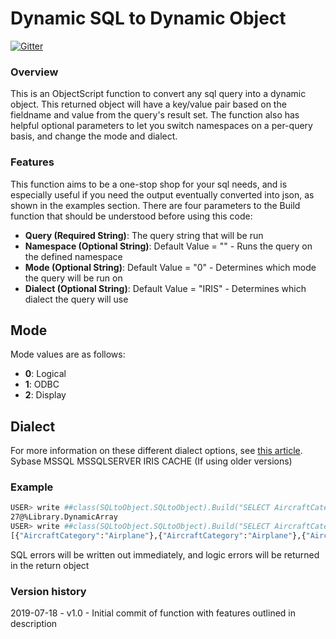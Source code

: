 # Dynamic SQL to Dynamic Object

[![Gitter](https://img.shields.io/badge/Available%20on-Intersystems%20Open%20Exchange-00b2a9.svg)](https://community.intersystems.com)

### Overview

This is an ObjectScript function to convert any sql query into a dynamic object. This returned object will have a key/value pair based on the fieldname and value from the query's result set. The function also has helpful optional parameters to let you switch namespaces on a per-query basis, and change the mode and dialect.

### Features

This function aims to be a one-stop shop for your sql needs, and is especially useful if you need the output eventually converted into json, as shown in the examples section. There are four parameters to the Build function that should be understood before using this code:

* **Query (Required String)**: The query string that will be run
* **Namespace (Optional String)**: Default Value = "" - Runs the query on the defined namespace
* **Mode (Optional String)**: Default Value = "0" - Determines which mode the query will be run on
* **Dialect (Optional String)**: Default Value = "IRIS" - Determines which dialect the query will use

## Mode

Mode values are as follows:
* **0**: Logical
* **1**: ODBC
* **2**: Display

## Dialect

For more information on these different dialect options, see [this article](https://irisdocs.intersystems.com/irislatest/csp/docbook/DocBook.UI.Page.cls?KEY=GSQL_dynsql#GSQL_dynsql_dialect).
Sybase
MSSQL
MSSQLSERVER
IRIS
CACHE (If using older versions)

### Example
```sh
USER> write ##class(SQLtoObject.SQLtoObject).Build("SELECT AircraftCategory FROM Aviation.Aircraft","SAMPLES")
27@%Library.DynamicArray
USER> write ##class(SQLtoObject.SQLtoObject).Build("SELECT AircraftCategory FROM Aviation.Aircraft","SAMPLES").%ToJSON()
[{"AircraftCategory":"Airplane"},{"AircraftCategory":"Airplane"},{"AircraftCategory":"Airplane"}... etc.
```

SQL errors will be written out immediately, and logic errors will be returned in the return object

### Version history
2019-07-18 - v1.0 - Initial commit of function with features outlined in description
